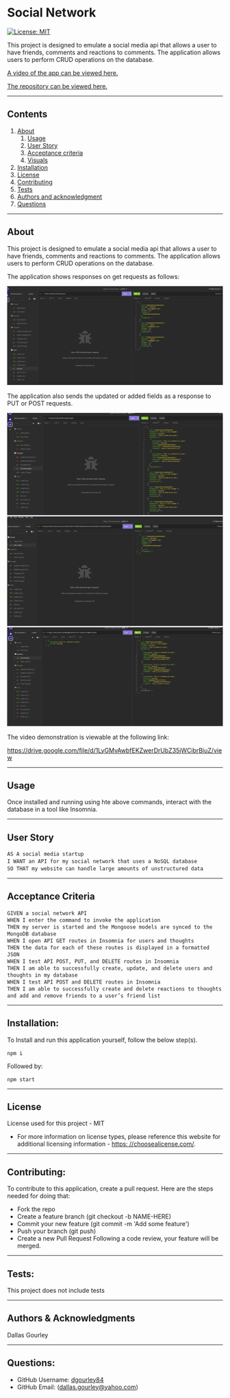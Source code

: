 
# Social Network

 [![License: MIT](https://img.shields.io/badge/License-MIT-yellow.svg)](https://opensource.org/licenses/MIT)

  This project is designed to emulate a social media api that allows a user to have friends, comments and reactions to comments. The application allows users to perform CRUD operations on the database.

  [A video of the app can be viewed here.](https://drive.google.com/file/d/1LyGMvAwbfEKZwerDrUbZ35jWCibrBiuZ/view)

  [The repository can be viewed here.](https://github.com/dgourley84/SocialNetwork)

  ---
## Contents
1. [About](#about)
    1. [Usage](#usage)
    2. [User Story](#user-story)
    3. [Acceptance criteria](#acceptance-criteria)
    4. [Visuals](#visuals)
2. [Installation](#installation)
3. [License](#license)
4. [Contributing](#contributing)
5. [Tests](#tests)
6. [Authors and acknowledgment](#authors-and-acknowledgments)
7. [Questions](#questions)
---
## About

  This project is designed to emulate a social media api that allows a user to have friends, comments and reactions to comments. The application allows users to perform CRUD operations on the database.

  The application shows responses on get requests as follows:

  ![example1](./Assets/Exampl1.png)

  The application also sends the updated or added fields as a response to PUT or POST requests.

  ![example2](./Assets/Example2.png)
  ![example3](./Assets/Example3.png)
  ![example4](./Assets/Example4.png)

  The video demonstration is viewable at the following link:

  https://drive.google.com/file/d/1LyGMvAwbfEKZwerDrUbZ35jWCibrBiuZ/view

---
## Usage
  
  Once installed and running using hte above commands, interact with the database in a tool like Insomnia.

---
## User Story
  ```bash
AS A social media startup
I WANT an API for my social network that uses a NoSQL database
SO THAT my website can handle large amounts of unstructured data
  ```

---
## Acceptance Criteria
  
  ```
GIVEN a social network API
WHEN I enter the command to invoke the application
THEN my server is started and the Mongoose models are synced to the MongoDB database
WHEN I open API GET routes in Insomnia for users and thoughts
THEN the data for each of these routes is displayed in a formatted JSON
WHEN I test API POST, PUT, and DELETE routes in Insomnia
THEN I am able to successfully create, update, and delete users and thoughts in my database
WHEN I test API POST and DELETE routes in Insomnia
THEN I am able to successfully create and delete reactions to thoughts and add and remove friends to a user’s friend list
  ```


---
## Installation:

  To Install and run this application yourself, follow the below step(s).

  ```
  npm i
  ```

  Followed by:

  ```
  npm start
  ```

---
## License
  License used for this project - MIT
  * For more information on license types, please reference this website
  for additional licensing information - [https: //choosealicense.com/](https://choosealicense.com/).
---

## Contributing:

  To contribute to this application, create a pull request.
  Here are the steps needed for doing that:
  - Fork the repo
  - Create a feature branch (git checkout -b NAME-HERE)
  - Commit your new feature (git commit -m 'Add some feature')
  - Push your branch (git push)
  - Create a new Pull Request
  Following a code review, your feature will be merged.

---

## Tests:

  This project does not include tests

---
## Authors & Acknowledgments

  Dallas Gourley

---

## Questions:
* GitHub Username: [dgourley84](https://github.com/dgourley84)
* GitHub Email: (dallas.gourley@yahoo.com)



